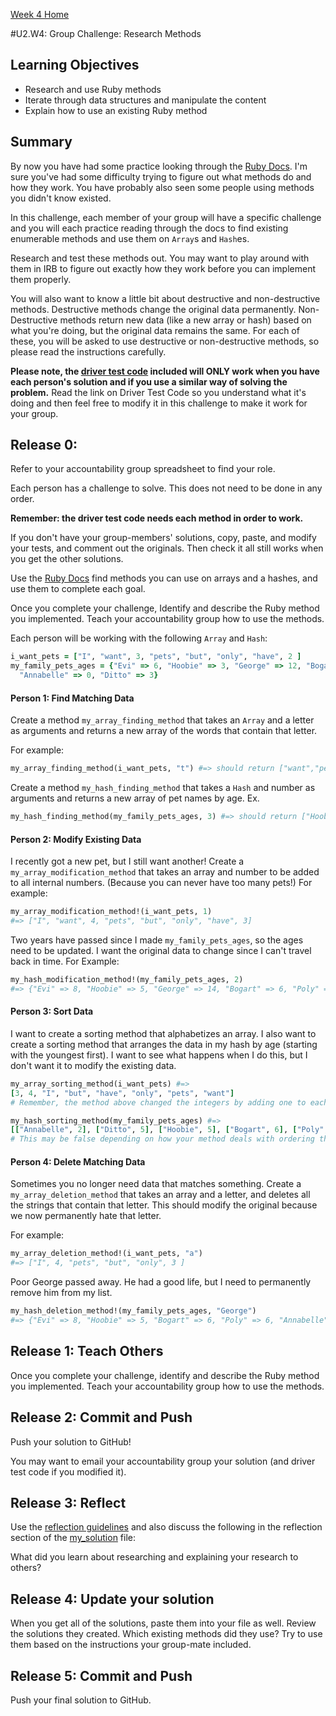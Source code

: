 [Week 4 Home](../)

#U2.W4: Group Challenge: Research Methods

## Learning Objectives
- Research and use Ruby methods
- Iterate through data structures and manipulate the content
- Explain how to use an existing Ruby method

## Summary
By now you have had some practice looking through the [Ruby Docs](http://ruby-doc.org/). I'm sure you've had some
difficulty trying to figure out what methods do and how they work. You have probably also
seen some people using methods you didn't know existed.

In this challenge, each member of your group will have a specific challenge and you will each practice reading through the docs to find existing enumerable methods and use them on `Array`s and `Hash`es.

Research and test these methods out. You may want to play around with them in IRB to figure out exactly how they work before you can implement them properly.

You will also want to know a little bit about destructive and non-destructive methods. Destructive methods change the original data permanently. Non-Destructive methods return new data (like a new array or hash) based on what you're doing, but the original data remains the same. For each of these, you will be asked to use destructive or non-destructive methods, so please read the instructions carefully.

**Please note, the [driver test code](https://github.com/Devbootcamp/phase-0-handbook/blob/master/coding-references/driver-code.md) included will ONLY work when you have each person's solution and if you use a similar way of solving the problem.** Read the link on Driver Test Code so you understand what it's doing and then feel free to modify it in this challenge to make it work for your group.

## Release 0:
Refer to your accountability group spreadsheet to find your role.

Each person has a challenge to solve. This does not need to be done in any order.

**Remember: the driver test code needs each method in order to work.**

If you don't have your group-members' solutions, copy, paste, and modify your tests, and comment out the originals. Then check it all still works when you get the other solutions.

Use the [Ruby Docs](http://ruby-doc.org/) find methods you can use
on arrays and a hashes, and use them to complete each goal.

Once you complete your challenge, Identify and describe the Ruby method you implemented. Teach your
accountability group how to use the methods.

Each person will be working with the following `Array` and `Hash`:
```ruby
i_want_pets = ["I", "want", 3, "pets", "but", "only", "have", 2 ]
my_family_pets_ages = {"Evi" => 6, "Hoobie" => 3, "George" => 12, "Bogart" => 4, "Poly" => 4,
  "Annabelle" => 0, "Ditto" => 3}
```

#### Person 1: Find Matching Data
Create a method `my_array_finding_method` that takes an `Array` and a letter as arguments
and returns a new array of the words that contain that letter.

For example:
```ruby
my_array_finding_method(i_want_pets, "t") #=> should return ["want","pets","but"]
```

Create a method `my_hash_finding_method` that takes a `Hash` and number as arguments and
returns a new array of pet names by age.
Ex.
```ruby
my_hash_finding_method(my_family_pets_ages, 3) #=> should return ["Hoobie", "Ditto"]
```

#### Person 2: Modify Existing Data
I recently got a new pet, but I still want another!
Create a `my_array_modification_method` that takes an array and number to be added to all
internal numbers. (Because you can never have too many pets!) For example:

```ruby
my_array_modification_method!(i_want_pets, 1)
#=> ["I", "want", 4, "pets", "but", "only", "have", 3]
```

Two years have passed since I made `my_family_pets_ages`, so the ages need to be updated. I want the original data to change since I can't travel back in time. For Example:

```ruby
my_hash_modification_method!(my_family_pets_ages, 2)
#=> {"Evi" => 8, "Hoobie" => 5, "George" => 14, "Bogart" => 6, "Poly" => 6, "Annabelle" => 2, "Ditto" => 5}
```

#### Person 3: Sort Data
I want to create a sorting method that alphabetizes an array. I also want to create a sorting method that arranges the data in my hash by age (starting with the youngest first). I want to see what happens when I do this, but I don't want it to modify the existing data.

```ruby
my_array_sorting_method(i_want_pets) #=>
[3, 4, "I", "but", "have", "only", "pets", "want"]
# Remember, the method above changed the integers by adding one to each!

my_hash_sorting_method(my_family_pets_ages) #=>
[["Annabelle", 2], ["Ditto", 5], ["Hoobie", 5], ["Bogart", 6], ["Poly", 6], ["Evi", 8], ["George", 14]]
# This may be false depending on how your method deals with ordering the animals with the same ages.
```

#### Person 4: Delete Matching Data
Sometimes you no longer need data that matches something. Create a `my_array_deletion_method` that takes an array and a letter, and deletes all the strings that contain that letter. This should modify the original because we now permanently hate that letter.

For example:
```ruby
my_array_deletion_method!(i_want_pets, "a")
#=> ["I", 4, "pets", "but", "only", 3 ]
```

Poor George passed away. He had a good life, but I need to permanently remove him from my list.

```ruby
my_hash_deletion_method!(my_family_pets_ages, "George")
#=> {"Evi" => 8, "Hoobie" => 5, "Bogart" => 6, "Poly" => 6, "Annabelle" => 2, "Ditto" => 5}
```


## Release 1: Teach Others
Once you complete your challenge, identify and describe the Ruby method you implemented. Teach your
accountability group how to use the methods.

## Release 2: Commit and Push
Push your solution to GitHub!

You may want to email your accountability group your solution (and driver test code if you modified it).

## Release 3: Reflect
Use the [reflection guidelines](https://github.com/Devbootcamp/phase-0-handbook/blob/master/coding-references/reflection-guidelines.md) and also discuss the following in the reflection section of the [my_solution](my_solution.rb) file:

What did you learn about researching and explaining your research to others?

## Release 4: Update your solution
When you get all of the solutions, paste them into your file as well. Review the solutions they created. Which existing methods did they use? Try to use them based on the instructions your group-mate included.

## Release 5: Commit and Push
Push your final solution to GitHub.
